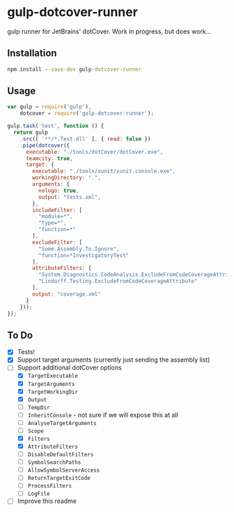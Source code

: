 # gulp-dotcover-runner
gulp runner for JetBrains' dotCover.  Work in progress, but does work...


## Installation

```bat
npm install --save-dev gulp-dotcover-runner
```

## Usage

```javascript
var gulp = require('gulp'),
    dotcover = require('gulp-dotcover-runner');

gulp.task('test', function () {
  return gulp
    .src([ '**/*.Test.dll' ], { read: false })
    .pipe(dotcover({
      executable: "./tools/dotCover/dotCover.exe",
      teamcity: true,
      target: {
        executable: "./tools/xunit/xunit.console.exe",
        workingDirectory: ".",
        arguments: {
          nologo: true,
          output: "tests.xml",
        },
        includeFilter: [
          "module=*",
          "type=*",
          "function=*"
        ],
        excludeFilter: [
          "Some.Assembly.To.Ignore",
          "function=*InvestigatoryTest"
        ],
        attributeFilters: [
          "System.Diagnostics.CodeAnalysis.ExcludeFromCodeCoverageAttribute",
          "Lindorff.Testing.ExcludeFromCodeCoverageAttribute"
        ],
        output: "coverage.xml"
      }
    }));
});
```

## To Do

* [x] Tests!
* [x] Support target arguments (currently just sending the assembly list)
* [ ] Support additional dotCover options
  * [x] `TargetExecutable`
  * [x] `TargetArguments`
  * [x] `TargetWorkingDir`
  * [x] `Output`
  * [ ] `TempDir`
  * [ ] `InheritConsole` - not sure if we will expose this at all
  * [ ] `AnalyseTargetArguments`
  * [ ] `Scope`
  * [x] `Filters`
  * [x] `AttributeFilters`
  * [ ] `DisableDefaultFilters`
  * [ ] `SymbolSearchPaths`
  * [ ] `AllowSymbolServerAccess`
  * [ ] `ReturnTargetExitCode`
  * [ ] `ProcessFilters`
  * [ ] `LogFile`
* [ ] Improve this readme
